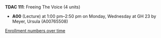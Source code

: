 **TDAC 111**: Freeing The Voice (4 units)

- **A00** (Lecture) at 1:00 pm–2:50 pm on Monday, Wednesday at GH 23 by Meyer, Ursula (A00765508)

[Enrollment numbers over time](./TDAC111.tsv)
